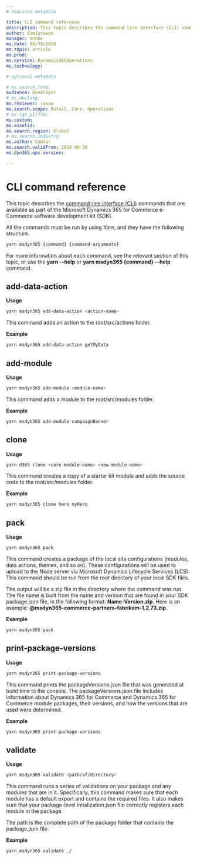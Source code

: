 ```yaml
---
# required metadata

title: CLI command reference
description: This topic describes the command-line interface (CLI) commands that are available as part of the e-Commerce software development kit (SDK).
author: SamJarawan
manager: annbe
ms.date: 08/30/2019
ms.topic: article
ms.prod: 
ms.service: Dynamics365Operations
ms.technology: 

# optional metadata

# ms.search.form: 
audience: Developer
# ms.devlang: 
ms.reviewer: josaw
ms.search.scope: Retail, Core, Operations
# ms.tgt_pltfrm: 
ms.custom: 
ms.assetid: 
ms.search.region: Global
# ms.search.industry: 
ms.author: SamJar
ms.search.validFrom: 2019-08-30
ms.dyn365.ops.version: 

---
```

# CLI command reference

This topic describes the [command-line interface (CLI)](https://wikipedia.org/wiki/Command-line_interface) commands that are available as part of the Microsoft Dynamics 365 for Commerce e-Commerce software development kit (SDK). 

All the commands must be run by using Yarn, and they have the following structure.

```bash
yarn msdyn365 {command} {command-arguments}
```

For more information about each command, see the relevant section of this topic, or use the **yarn --help** or **yarn msdyn365 {command} --help** command.

## add-data-action

**Usage**

``` bash
yarn msdyn365 add-data-action <action-name>
```

This command adds an action to the root/src/actions folder.

**Example**

``` bash
yarn msdyn365 add-data-action getMyData
```

## add-module

**Usage**

``` bash
yarn msdyn365 add-module <module-name>
```

This command adds a module to the root/src/modules folder.

**Example**

``` bash
yarn msdyb365 add-module campaignBanner
```

## clone

**Usage**

``` bash
yarn d365 clone <core-module-name> <new-module-name>
```

This command creates a copy of a starter kit module and adds the source code to the root/src/modules folder.

**Example**

``` bash
yarn msdyn365 clone hero myHero
```

## pack

**Usage**

``` bash
yarn msdyn365 pack
```

This command creates a package of the local site configurations (modules, data actions, themes, and so on). These configurations will be used to upload to the Node server via Microsoft Dynamics Lifecycle Services (LCS). This command should be run from the root directory of your local SDK files.

The output will be a zip file in the directory where the command was run. The file name is built from the name and version that are found in your SDK package.json file, in the following format: **Name-Version.zip**. Here is an example: **@msdyn365-commerce-partners-fabrikam-1.2.73.zip**.

**Example**

``` bash
yarn msdyn365 pack
```

## print-package-versions

**Usage**

```bash
yarn msdyn365 print-package-versions
```

This command prints the packageVersions.json file that was generated at build time to the console. The packageVersions.json file includes information about Dynamics 365 for Commerce and Dynamics 365 for Commerce module packages, their versions, and how the versions that are used were determined.

**Example**

```bash
yarn msdyn365 print-package-versions
```

## validate

**Usage**

```bash
yarn msdyn365 validate <path/of/directory>
```

This command runs a series of validations on your package and any modules that are in it. Specifically, this command makes sure that each module has a default export and contains the required files. It also makes sure that your package-level initalization.json file correctly registers each module in the package.

The path is the complete path of the package folder that contains the package.json file.

**Example**

```bash
yarn msdyn365 validate ./
```
